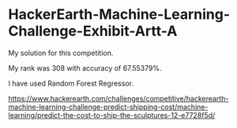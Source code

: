 # HackerEarth-Machine-Learning-Challenge-Exhibit-Artt-A
My solution for this competition. 

My rank was 308 with accuracy of 67.55379%.

I have used Random Forest Regressor.

https://www.hackerearth.com/challenges/competitive/hackerearth-machine-learning-challenge-predict-shipping-cost/machine-learning/predict-the-cost-to-ship-the-sculptures-12-e7728f5d/
